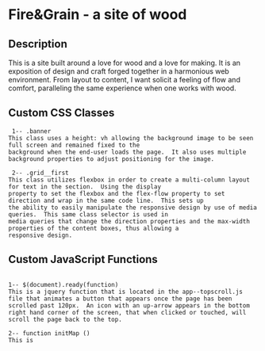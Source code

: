 # Fire&Grain - a site of wood

## Description

 This is a site built around a love for wood and a love for making. It is an exposition of design and craft forged together in a harmonious web environment.  From layout to content, I want solicit a feeling of flow and comfort, paralleling the same experience when one works with wood.

## Custom CSS Classes

``` The class(es) I created are:
 1-- .banner
This class uses a height: vh allowing the background image to be seen full screen and remained fixed to the
background when the end-user loads the page.  It also uses multiple background properties to adjust positioning for the image.
```
```
 2-- .grid__first
This class utilizes flexbox in order to create a multi-column layout for text in the section.  Using the display
property to set the flexbox and the flex-flow property to set direction and wrap in the same code line.  This sets up
the ability to easily manipulate the responsive design by use of media queries.  This same class selector is used in
media queries that change the direction properties and the max-width properties of the content boxes, thus allowing a
responsive design.
 ```

## Custom JavaScript Functions

``` The javascript functions I created are: 

1-- $(document).ready(function)
This is a jquery function that is located in the app--topscroll.js file that animates a button that appears once the page has been scrolled past 120px.  An icon with an up-arrow appears in the bottom right hand corner of the screen, that when clicked or touched, will scroll the page back to the top.
```
```
2-- function initMap ()
This is 
```
